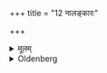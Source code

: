 +++
title = "12 नालङ्कारः"

+++

<details><summary>मूलम्</summary>

नालङ्कारः १२
</details>

<details><summary>Oldenberg</summary>

12. Nor the adornment.
</details>
